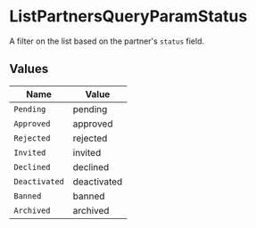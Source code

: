 # ListPartnersQueryParamStatus

A filter on the list based on the partner's `status` field.


## Values

| Name          | Value         |
| ------------- | ------------- |
| `Pending`     | pending       |
| `Approved`    | approved      |
| `Rejected`    | rejected      |
| `Invited`     | invited       |
| `Declined`    | declined      |
| `Deactivated` | deactivated   |
| `Banned`      | banned        |
| `Archived`    | archived      |